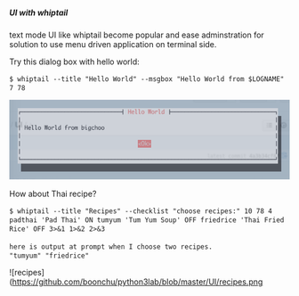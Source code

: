 ##### UI with whiptail 

text mode UI like whiptail become popular and ease adminstration for 
solution to use menu driven application on terminal side.

Try this dialog box with hello world:

```
$ whiptail --title "Hello World" --msgbox "Hello World from $LOGNAME" 7 78
```
![hello_world](https://github.com/boonchu/python3lab/blob/master/UI/hello_world.png)

How about Thai recipe?

```
$ whiptail --title "Recipes" --checklist "choose recipes:" 10 78 4 padthai 'Pad Thai' ON tumyum 'Tum Yum Soup' OFF friedrice 'Thai Fried Rice' OFF 3>&1 1>&2 2>&3

here is output at prompt when I choose two recipes.
"tumyum" "friedrice"
```

![recipes](https://github.com/boonchu/python3lab/blob/master/UI/recipes.png
